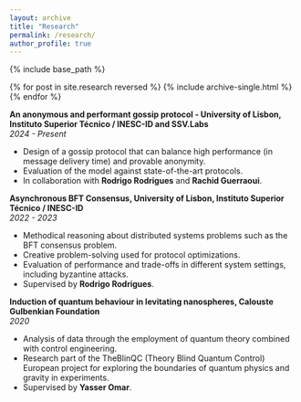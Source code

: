 ```yaml
---
layout: archive
title: "Research"
permalink: /research/
author_profile: true
---
```


{% include base_path %}

{% for post in site.research reversed %}
  {% include archive-single.html %}
{% endfor %}

**An anonymous and performant gossip protocol - University of Lisbon, Instituto Superior Técnico / INESC-ID and SSV.Labs** \
*2024 - Present*
- Design of a gossip protocol that can balance high performance (in message delivery time) and
provable anonymity.
- Evaluation of the model against state-of-the-art protocols.
- In collaboration with **Rodrigo Rodrigues** and **Rachid Guerraoui**.


**Asynchronous BFT Consensus, University of Lisbon, Instituto Superior Técnico / INESC-ID** \
*2022 - 2023*
- Methodical reasoning about distributed systems problems such as the BFT consensus problem.
- Creative problem-solving used for protocol optimizations.
- Evaluation of performance and trade-offs in different system settings, including byzantine attacks.
- Supervised by **Rodrigo Rodrigues**.

**Induction of quantum behaviour in levitating nanospheres, Calouste Gulbenkian Foundation** \
*2020*
- Analysis of data through the employment of quantum theory combined with control engineering.
- Research part of the TheBlinQC (Theory Blind Quantum Control) European project for exploring
the boundaries of quantum physics and gravity in experiments.
- Supervised by **Yasser Omar**.